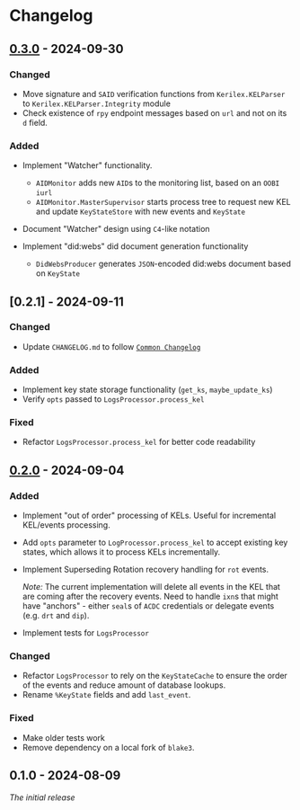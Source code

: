 # Changelog
## [0.3.0] - 2024-09-30

### Changed 
- Move signature and `SAID` verification functions from `Kerilex.KELParser` to `Kerilex.KELParser.Integrity` module
- Check existence of `rpy` endpoint messages based on `url` and not on its `d` field.

### Added
- Implement "Watcher" functionality. 
    - `AIDMonitor` adds new `AID`s to the monitoring list, based on an `OOBI` `iurl`
    - `AIDMonitor.MasterSupervisor` starts process tree to request new KEL and update `KeyStateStore` with new events and `KeyState`
    
- Document "Watcher" design using `C4`-like notation

- Implement "did:webs" did document generation functionality
    - `DidWebsProducer` generates `JSON`-encoded did:webs document based on `KeyState`

[0.3.0]: https://github.com/VasiliyS/kerilex/releases/tag/0.3.0

## [0.2.1] - 2024-09-11

### Changed
- Update `CHANGELOG.md` to follow [`Common Changelog`](https://common-changelog.org)

### Added
- Implement key state storage functionality (`get_ks`, `maybe_update_ks`)
- Verify `opts` passed to `LogsProcessor.process_kel`

### Fixed
- Refactor `LogsProcessor.process_kel` for better code readability

## [0.2.0] - 2024-09-04

### Added
- Implement "out of order" processing of KELs. Useful for incremental KEL/events processing.

- Add `opts` parameter to `LogProcessor.process_kel` to accept existing key states, which allows it to process KELs incrementally.

- Implement Superseding Rotation recovery handling for `rot` events. 

    _Note:_ The current implementation will delete all events in the KEL that are coming after the recovery events. 
Need to handle `ixn`s that might have "anchors" - either `seal`s of `ACDC` credentials or delegate events (e.g. `drt` and `dip`).

- Implement tests for `LogsProcessor`

### Changed
- Refactor `LogsProcessor` to rely on the `KeyStateCache` to ensure the order of the events and reduce amount of database lookups.
- Rename `%KeyState` fields and add `last_event`.

### Fixed

- Make older tests work
- Remove dependency on a local fork of `blake3`.

[0.2.0]: https://github.com/VasiliyS/kerilex/releases/tag/0.2.0

## 0.1.0 - 2024-08-09

 _The initial release_
